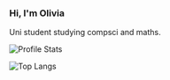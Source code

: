 ### Hi, I'm Olivia
Uni student studying compsci and maths.

![Profile Stats](https://github-readme-stats.vercel.app/api?username=olivi-r&theme=dark&hide_border=1&show_icons=true&include_all_commits=true)

![Top Langs](https://github-readme-stats.vercel.app/api/top-langs/?username=olivi-r&theme=dark&layout=donut&size_weight=0.5&count_weight=0.5)

